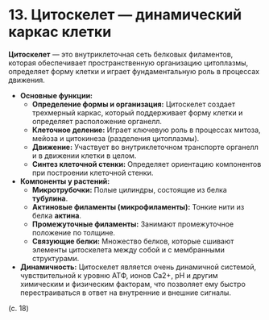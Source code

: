# 13. Цитоскелет — динамический каркас клетки

**Цитоскелет** — это внутриклеточная сеть белковых филаментов, которая обеспечивает пространственную организацию цитоплазмы, определяет форму клетки и играет фундаментальную роль в процессах движения.

*   **Основные функции:**
    *   **Определение формы и организация:** Цитоскелет создает трехмерный каркас, который поддерживает форму клетки и определяет расположение органелл.
    *   **Клеточное деление:** Играет ключевую роль в процессах митоза, мейоза и цитокинеза (разделения цитоплазмы).
    *   **Движение:** Участвует во внутриклеточном транспорте органелл и в движении клетки в целом.
    *   **Синтез клеточной стенки:** Определяет ориентацию компонентов при построении клеточной стенки.
*   **Компоненты у растений:**
    *   **Микротрубочки:** Полые цилиндры, состоящие из белка **тубулина**.
    *   **Актиновые филаменты (микрофиламенты):** Тонкие нити из белка **актина**.
    *   **Промежуточные филаменты:** Занимают промежуточное положение по толщине.
    *   **Связующие белки:** Множество белков, которые сшивают элементы цитоскелета между собой и с мембранными структурами.
*   **Динамичность:** Цитоскелет является очень динамичной системой, чувствительной к уровню АТФ, ионов Ca2+, pH и другим химическим и физическим факторам, что позволяет ему быстро перестраиваться в ответ на внутренние и внешние сигналы.

(с. 18)

